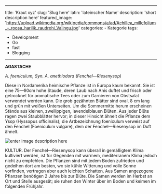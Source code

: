 


---
title: 'Kraut xyz'
slug: 'Slug here'
latin: 'lateinscher Name'
description: 'short description here'
featured_image: 'https://upload.wikimedia.org/wikipedia/commons/a/ad/Achillea_millefolium_-_roosa_harilik_raudrohi_Valingu.jpg'
categories:  -  Kategorie
tags:  
-  Development  
-  Go  
-  fast  
-  Blogging

---

**AGASTACHE**

*A. foeniculum, Syn. A. anethiodora (Fenchel—Riesenysop)*

Diese in Nordamerika heimische Pflanze ist in Europa kaum bekannt. Sie ist eine 75—90cm hohe Staude, deren Laub nach Anis duftet und frisch oder getrocknet für aromatische Tees oder zum Garnieren von Obstsalat verwendet werden kann. Die grob gezähnten Blätter sind oval, 8 cm lang und grün mit weißen Unterseiten. Um die Sommermitte herum erscheinen Stände aus kleinen, zweilippigen, lavendelblauen Blüten. Aus jeder Blüte ragen zwei Staubblätter hervor; in dieser Hinsicht ähnelt die Pflanze dem Ysop (Hyssopus officinalis); die Artbezeichnung foeniculum verweist auf den Fenchel (Foeniculum vulgare), dem der Fenchel—Riesenysop im Duft ähnelt.

![enter image description here](https://lh3.googleusercontent.com/5SjTlgVoh4I4kGObTPyMzF0fG9kXBUVEC5OZRov8AcpcSpHZkbP4LVaVnVVAjBh7lyhfcfbyqtFe "Agastache foeniculum")

KULTUR. Der Fenchel—Riesenysop kann überall in gemäßigtem Klima kultiviert werden, ist für Gegenden mit warmem, mediterranem Klima jedoch nicht zu empfehlen. Die Pflanzen sind mit jedem Boden zufrieden und gedeihen dort am besten, wo sie kühle Witterung und volle Sonne vorfinden, vertragen aber auch leichten Schatten. Aus Samen angezogene Pflanzen benötigen 2 Jahre bis zur Blüte. Die Samen werden im Herbst an Ort und Stelle ausgesät; sie ruhen den Winter über im Boden und keimen im folgenden Frühjahr.
<!--stackedit_data:
eyJoaXN0b3J5IjpbMTM2MDMwNDc0N119
-->